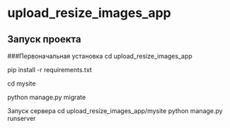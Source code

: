 # upload_resize_images_app
## Запуск проекта
###Первоначальная установка
cd upload_resize_images_app

pip install -r requirements.txt

cd mysite

python manage.py migrate

Запуск сервера
cd upload_resize_images_app/mysite python manage.py runserver
